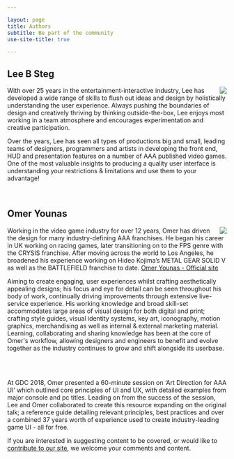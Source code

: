 ```yaml
---

layout: page
title: Authors
subtitle: Be part of the community
use-site-title: true

---
```


## Lee B Steg
<img style="float: right;" src="https://leesteg.github.io/privatebebo/img/Lee_Bio.png">
With over 25 years in the entertainment-interactive industry, Lee has developed a wide range of skills to flush out ideas and design by holistically understanding the user experience. Always pushing the boundaries of design and creatively thriving by thinking outside-the-box, Lee enjoys most working in a team atmosphere and encourages experimentation and creative participation.

Over the years, Lee has seen all types of productions big and small, leading teams of designers, programmers and artists in developing the front end, HUD and presentation features on a number of AAA published video games. One of the most valuable insights to producing a quality user interface is understanding your restrictions & limitations and use them to your advantage!

<br>

## Omer Younas
<img style="float: right;" src="https://leesteg.github.io/privatebebo/img/Omer_Bio.png">
Working in the video game industry for over 12 years, Omer has driven the design for many industry-defining AAA franchises. He began his career in UK working on racing games, later transitioning on to the FPS genre with the CRYSIS franchise. After moving across the world to Los Angeles, he broadened his experience working on Hideo Kojima’s METAL GEAR SOLID V as well as the BATTLEFIELD franchise to date. <a href= "http://www.omeryounas.com" target="_blank">Omer Younas - Official site</a>

Aiming to create engaging, user experiences whilst crafting aesthetically appealing designs; his focus and eye for detail can be seen throughout his body of work, continually driving improvements through extensive live-service experience. His working knowledge and broad skill-set accommodates large areas of visual design for both digital and print; crafting style guides, visual identity systems, key art, iconography, motion graphics, merchandising as well as internal & external marketing material. Learning, collaborating and sharing knowledge has been at the core of Omer's workflow, allowing designers and engineers to benefit and evolve together as the industry continues to grow and shift alongside its userbase.

<br>
<br>

At GDC 2018, Omer presented a 60-minute session on ‘Art Direction for AAA UI’ which outlined core principles of UI and UX, with detailed examples from major console and pc titles. Leading on from the success of the session, Lee and Omer collaborated to create this resource expanding on the original talk; a reference guide detailing relevant principles, best practices and over a combined 37 years worth of experience used to create industry-leading game UI - all for free.

If you are interested in suggesting content to be covered, or would like to [contribute to our site](https://leesteg.github.io/privatebebo/Community), we welcome your comments and content.
